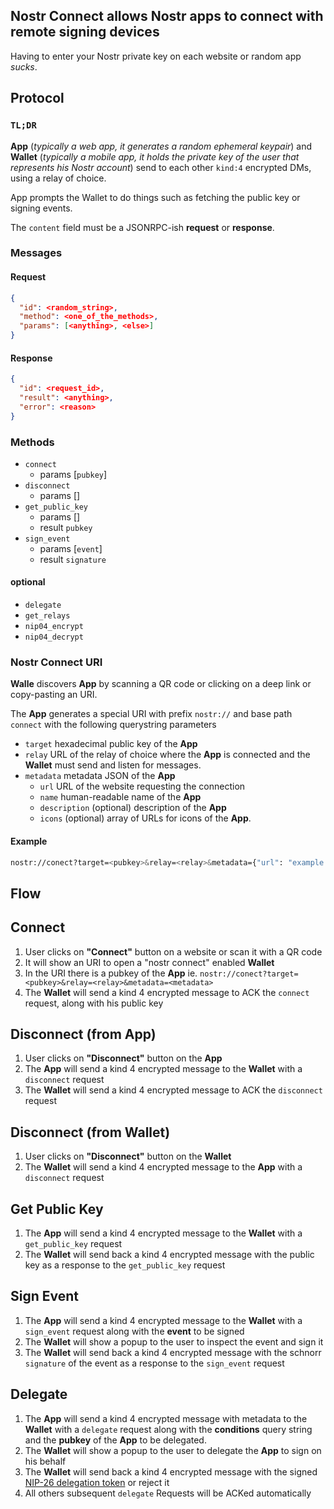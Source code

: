 Nostr Connect allows Nostr apps to connect with remote signing devices
------------------------

Having to enter your Nostr private key on each website or random app _sucks_.

## Protocol


### `TL;DR`


**App** (*typically a web app, it generates a random ephemeral keypair*) and **Wallet** (*typically a mobile app, it holds the private key of the user that represents his Nostr account*) send to each other `kind:4` encrypted DMs, using a relay of choice. 

App prompts the Wallet to do things such as fetching the public key or signing events.

The `content` field must be a JSONRPC-ish **request** or **response**.


### Messages

#### Request

```json
{
  "id": <random_string>,
  "method": <one_of_the_methods>,
  "params": [<anything>, <else>]
}
```

#### Response

```json
{
  "id": <request_id>,
  "result": <anything>,
  "error": <reason>
}
```

### Methods

- `connect`
  - params [`pubkey`]
- `disconnect`
  - params []
- `get_public_key`
  - params []
  - result `pubkey`
- `sign_event`
  - params [`event`]
  - result `signature`

#### optional

- `delegate`
- `get_relays`
- `nip04_encrypt`
- `nip04_decrypt`


### Nostr Connect URI

**Walle** discovers **App** by scanning a QR code or clicking on a deep link or copy-pasting an URI.

The **App** generates a special URI with prefix `nostr://` and base path `connect` with the following querystring parameters

- `target` hexadecimal public key of the **App**
- `relay` URL of the relay of choice where the **App** is connected and the **Wallet** must send and listen for messages.
- `metadata`  metadata JSON of the **App** 
    - `url` URL of the website requesting the connection
    - `name` human-readable name of the **App** 
    - `description` (optional) description of the **App**
    - `icons` (optional) array of URLs for icons of the **App**.

#### Example

```sh
nostr://conect?target=<pubkey>&relay=<relay>&metadata={"url": "example.com","name": "Example"}
```

## Flow


## Connect

1. User clicks on **"Connect"** button on a website or scan it with a QR code
2. It will show an URI to open a "nostr connect" enabled **Wallet** 
3. In the URI there is a pubkey of the **App** ie. `nostr://conect?target=<pubkey>&relay=<relay>&metadata=<metadata>`
4. The **Wallet** will send a kind 4 encrypted message to ACK the `connect` request, along with his public key

## Disconnect (from App)

1. User clicks on **"Disconnect"** button on the **App**
2. The **App** will send a kind 4 encrypted message to the **Wallet** with a `disconnect` request
3. The **Wallet** will send a kind 4 encrypted message to ACK the `disconnect` request

## Disconnect (from Wallet)

1. User clicks on **"Disconnect"** button on the **Wallet**
2. The **Wallet** will send a kind 4 encrypted message to the **App** with a `disconnect` request


## Get Public Key

1. The **App** will send a kind 4 encrypted message to the **Wallet** with a `get_public_key` request
3. The **Wallet** will send back a kind 4 encrypted message with the public key as a response to the `get_public_key` request

## Sign Event

1. The **App** will send a kind 4 encrypted message to the **Wallet** with a `sign_event` request along with the **event** to be signed
2. The **Wallet** will show a popup to the user to inspect the event and sign it
3. The **Wallet** will send back a kind 4 encrypted message with the schnorr `signature` of the event as a response to the `sign_event` request

## Delegate

1. The **App** will send a kind 4 encrypted message with metadata to the **Wallet** with a `delegate` request along with the **conditions** query string and the **pubkey** of the **App** to be delegated.
2. The **Wallet** will show a popup to the user to delegate the **App** to sign on his behalf
3. The **Wallet** will send back a kind 4 encrypted message with the signed [NIP-26 delegation token](https://github.com/nostr-protocol/nips/blob/master/26.md) or reject it
4. All others subsequent `delegate` Requests will be ACKed automatically
